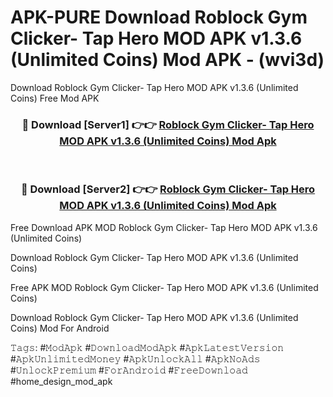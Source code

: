 # APK-PURE Download Roblock Gym Clicker- Tap Hero MOD APK v1.3.6 (Unlimited Coins) Mod APK - (wvi3d)
Download Roblock Gym Clicker- Tap Hero MOD APK v1.3.6 (Unlimited Coins) Free Mod APK

<div align="center">
<h3>🔴 Download [Server1] 👉👉 <a href="https://apk-comot.site?title=Roblock_Gym_Clicker-_Tap_Hero_MOD_APK_v1.3.6_(Unlimited_Coins)">Roblock Gym Clicker- Tap Hero MOD APK v1.3.6 (Unlimited Coins) Mod Apk</a></h3><br>

<h3>🔴 Download [Server2] 👉👉 <a href="https://apk-comot.site?title=Roblock_Gym_Clicker-_Tap_Hero_MOD_APK_v1.3.6_(Unlimited_Coins)">Roblock Gym Clicker- Tap Hero MOD APK v1.3.6 (Unlimited Coins) Mod Apk</a></h3>
</div>


Free Download APK MOD Roblock Gym Clicker- Tap Hero MOD APK v1.3.6 (Unlimited Coins)

Download Roblock Gym Clicker- Tap Hero MOD APK v1.3.6 (Unlimited Coins) 

Free APK MOD Roblock Gym Clicker- Tap Hero MOD APK v1.3.6 (Unlimited Coins) 

Download Roblock Gym Clicker- Tap Hero MOD APK v1.3.6 (Unlimited Coins) Mod For Android

𝚃𝚊𝚐𝚜: #𝙼𝚘𝚍𝙰𝚙𝚔 #𝙳𝚘𝚠𝚗𝚕𝚘𝚊𝚍𝙼𝚘𝚍𝙰𝚙𝚔 #𝙰𝚙𝚔𝙻𝚊𝚝𝚎𝚜𝚝𝚅𝚎𝚛𝚜𝚒𝚘𝚗 #𝙰𝚙𝚔𝚄𝚗𝚕𝚒𝚖𝚒𝚝𝚎𝚍𝙼𝚘𝚗𝚎𝚢 #𝙰𝚙𝚔𝚄𝚗𝚕𝚘𝚌𝚔𝙰𝚕𝚕 #𝙰𝚙𝚔𝙽𝚘𝙰𝚍𝚜 #𝚄𝚗𝚕𝚘𝚌𝚔𝙿𝚛𝚎𝚖𝚒𝚞𝚖 #𝙵𝚘𝚛𝙰𝚗𝚍𝚛𝚘𝚒𝚍 #𝙵𝚛𝚎𝚎𝙳𝚘𝚠𝚗𝚕𝚘𝚊𝚍 #home_design_mod_apk